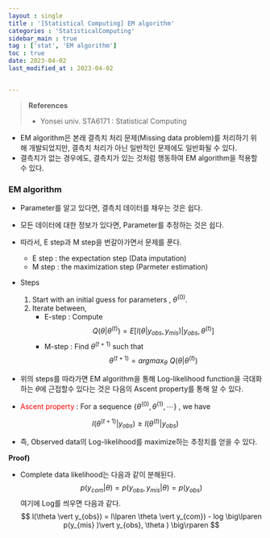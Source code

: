 ```yaml
---
layout : single
title : '[Statistical Computing] EM algorithm'
categories : 'StatisticalComputing'
sidebar_main : true
tag : ['stat', 'EM algorithm']
toc : true
date: 2023-04-02
last_modified_at : 2023-04-02


---
```


><b>References </b>
>
>- Yonsei univ. STA6171 : Statistical Computing



- EM algorithm은 본래 결측치 처리 문제(Missing data problem)를 처리하기 위해 개발되었지만, 결측치 처리가 아닌 일반적인 문제에도 일반화될 수 있다. 
- 결측치가 없는 경우에도, 결측치가 있는 것처럼 행동하여 EM algorithm을 적용할 수 있다.




### EM algorithm

- Parameter를 알고 있다면, 결측치 데이터를 채우는 것은 쉽다.

- 모든 데이터에 대한 정보가 있다면, Parameter를 추정하는 것은 쉽다. 



- 따라서, E step과 M step을 번갈아가면서 문제를 푼다.
  - E step  :  the expectation step (Data imputation)
  - M step : the maximization step (Parmeter estimation)






- Steps
	1. Start with an initial guess for parameters , $\theta^{(0)}$.
	2. Iterate between,
		- E-step : Compute $$ Q(\theta \vert \theta^{(t)}) = E \lbrack l(\theta \vert y_{obs} , y_{mis} ) \vert y_{obs} , \theta^{(t)} \rbrack  $$
		- M-step : Find $\theta^{(t+1)}$ such that $$ \theta^{(t+1)} = argmax_{\theta} \,\, Q(\theta \vert \theta^{(t)})$$




- 위의 steps를 따라가면 EM algorithm을 통해 Log-likelihood function을 극대화하는 $\theta$에 근접할수 있다는 것은 다음의 Ascent property를 통해 알 수 있다.






- <font color="#ff0000">Ascent property</font> : For a sequence $\lbrace \theta^{(0)}, \theta^{(1)},\cdots \rbrace$ , we have 


$$
l(\theta^{(t+1)} \vert y_{obs}) \geq l(\theta^{(t)} \vert y_{obs})
$$


- 즉, Observed data의 Log-likelihood를 maximize하는 추정치를 얻을 수 있다.



**Proof)**

- Complete data likelihood는 다음과 같이 분해된다.
$$p(y_{com} \vert \theta) = p(y_{obs}, y_{mis} \vert \theta) = p(y_{obs})$$
여기에 Log를 씌우면 다음과 같다. 
$$ l(\theta \vert y_{obs}) = l\lparen \theta \vert y_{com}) - log \big\lparen p(y_{mis} )\vert y_{obs}, \theta )  \big\rparen $$